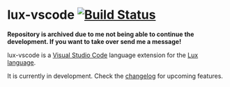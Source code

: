 # lux-vscode [![Build Status](https://dev.azure.com/fabianachammer/lux-vscode/_apis/build/status/fachammer.lux-vscode?branchName=master)](https://dev.azure.com/fabianachammer/lux-vscode/_build/latest?definitionId=2&branchName=master)

**Repository is archived due to me not being able to continue the development. If you want to take over send me a message!**

lux-vscode is a [Visual Studio Code](https://code.visualstudio.com/) language extension for the [Lux language](https://github.com/LuxLang/lux).

It is currently in development. Check the [changelog](CHANGELOG.md) for upcoming features.

